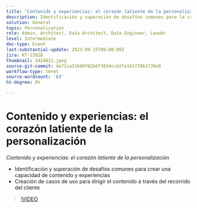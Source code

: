 ```yaml
---
title: 'Contenido y experiencias: el corazón latiente de la personalización'
description: Identificación y superación de desafíos comunes para la creación de una capacidad de contenido y experiencias Creación de casos de uso para dirigir el contenido a través del recorrido del cliente
solution: General
topic: Personalization
role: Admin, Architect, Data Architect, Data Engineer, Leader
level: Intermediate
doc-type: Event
last-substantial-update: 2023-09-15T00:00:00Z
jira: KT-13928
thumbnail: 3424021.jpeg
source-git-commit: de72ca31699f62b6f3034ccb2fe161f78b1f39e8
workflow-type: tm+mt
source-wordcount: '63'
ht-degree: 0%

---
```



# Contenido y experiencias: el corazón latiente de la personalización

*Contenido y experiencias: el corazón latiente de la personalización*

* Identificación y superación de desafíos comunes para crear una capacidad de contenido y experiencias
* Creación de casos de uso para dirigir el contenido a través del recorrido del cliente

>[!VIDEO](https://video.tv.adobe.com/v/3424021/?learn=on)
